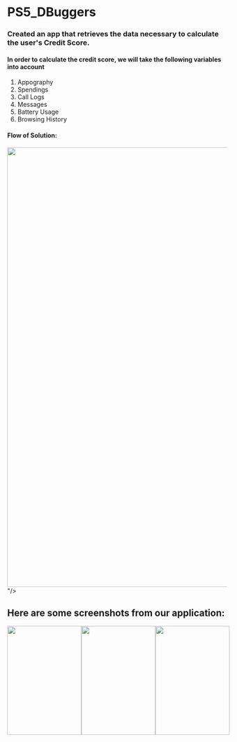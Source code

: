# PS5_DBuggers
<h3>Created an app that retrieves the data necessary to calculate the user's Credit Score.</h3>

<h4>In order to calculate the credit score, we will take the following variables into account</h4>

<ol>
<li>Appography</li>
<li>Spendings</li>
<li>Call Logs</li>
<li>Messages</li>
<li>Battery Usage</li>
 <li>Browsing History</li>
</ol>

<h4>Flow of Solution:</h4>
<img src="<svg xmlns="http://www.w3.org/2000/svg" xmlns:xlink="http://www.w3.org/1999/xlink" xmlns:lucid="lucid" width="2857.18" height="1008.67"><g transform="translate(360 80)" lucid:page-tab-id="0_0"><path d="M940-54a6 6 0 0 1 6-6h308a6 6 0 0 1 6 6v86.67a6 6 0 0 1-6 6H946a6 6 0 0 1-6-6z" stroke="#4881b3" fill="#6db1ff"/><use xlink:href="#a" transform="matrix(1,0,0,1,952,-48) translate(61.75308641975309 24.888888888888893)"/><use xlink:href="#b" transform="matrix(1,0,0,1,952,-48) translate(153.0987654320988 24.888888888888893)"/><use xlink:href="#c" transform="matrix(1,0,0,1,952,-48) translate(126.52469135802468 62.222222222222236)"/><path d="M140 196.67a6 6 0 0 1 6-6h448a6 6 0 0 1 6 6v86.66a6 6 0 0 1-6 6H146a6 6 0 0 1-6-6z" stroke="#4881b3" stroke-width="3" fill="#cfe4ff"/><use xlink:href="#d" transform="matrix(1,0,0,1,152,202.66666666666666) translate(91.1358024691358 24.888888888888893)"/><use xlink:href="#e" transform="matrix(1,0,0,1,152,202.66666666666666) translate(263.71604938271605 24.888888888888893)"/><use xlink:href="#f" transform="matrix(1,0,0,1,152,202.66666666666666) translate(189.5679012345679 62.222222222222236)"/><path d="M1600 206a6 6 0 0 1 6-6h468a6 6 0 0 1 6 6v86.67a6 6 0 0 1-6 6h-468a6 6 0 0 1-6-6z" stroke="#4881b3" stroke-width="3" fill="#cfe4ff"/><use xlink:href="#g" transform="matrix(1,0,0,1,1612,212) translate(121.05555555555554 24.888888888888893)"/><use xlink:href="#h" transform="matrix(1,0,0,1,1612,212) translate(253.7962962962963 24.888888888888893)"/><use xlink:href="#i" transform="matrix(1,0,0,1,1612,212) translate(197.8827160493827 62.222222222222236)"/><path d="M-340 666a6 6 0 0 1 6-6h268a6 6 0 0 1 6 6v236a6 6 0 0 1-6 6h-268a6 6 0 0 1-6-6z" stroke="#4881b3" stroke-width="3" fill="#f5fbff"/><use xlink:href="#j" transform="matrix(1,0,0,1,-328,672) translate(33.888888888888886 24.888888888888893)"/><use xlink:href="#k" transform="matrix(1,0,0,1,-328,672) translate(161.6172839506173 24.888888888888893)"/><use xlink:href="#l" transform="matrix(1,0,0,1,-328,672) translate(10.64197530864196 62.222222222222236)"/><use xlink:href="#m" transform="matrix(1,0,0,1,-328,672) translate(150.38271604938274 62.222222222222236)"/><use xlink:href="#n" transform="matrix(1,0,0,1,-328,672) translate(13.96913580246914 99.55555555555557)"/><use xlink:href="#o" transform="matrix(1,0,0,1,-328,672) translate(107.30246913580247 99.55555555555557)"/><use xlink:href="#p" transform="matrix(1,0,0,1,-328,672) translate(148.78395061728395 99.55555555555557)"/><use xlink:href="#q" transform="matrix(1,0,0,1,-328,672) translate(6.234567901234556 136.8888888888889)"/><use xlink:href="#r" transform="matrix(1,0,0,1,-328,672) translate(85.65432098765432 136.8888888888889)"/><use xlink:href="#s" transform="matrix(1,0,0,1,-328,672) translate(73.59876543209876 174.22222222222226)"/><use xlink:href="#t" transform="matrix(1,0,0,1,-328,672) translate(106.35185185185185 174.22222222222226)"/><use xlink:href="#u" transform="matrix(1,0,0,1,-328,672) translate(132.27777777777777 174.22222222222226)"/><use xlink:href="#v" transform="matrix(1,0,0,1,-328,672) translate(109.07407407407408 211.5555555555556)"/><path d="M0 666a6 6 0 0 1 6-6h268a6 6 0 0 1 6 6v236a6 6 0 0 1-6 6H6a6 6 0 0 1-6-6z" stroke="#4881b3" stroke-width="3" fill="#f5fbff"/><use xlink:href="#w" transform="matrix(1,0,0,1,12,671.9999999999999) translate(68.45679012345678 24.888888888888893)"/><use xlink:href="#x" transform="matrix(1,0,0,1,12,671.9999999999999) translate(51.25925925925925 62.222222222222236)"/><use xlink:href="#l" transform="matrix(1,0,0,1,12,671.9999999999999) translate(36.52469135802468 99.55555555555557)"/><use xlink:href="#y" transform="matrix(1,0,0,1,12,671.9999999999999) translate(176.26543209876544 99.55555555555557)"/><use xlink:href="#z" transform="matrix(1,0,0,1,12,671.9999999999999) translate(24.46913580246911 136.8888888888889)"/><use xlink:href="#A" transform="matrix(1,0,0,1,12,671.9999999999999) translate(100.43209876543209 136.8888888888889)"/><use xlink:href="#B" transform="matrix(1,0,0,1,12,671.9999999999999) translate(135 136.8888888888889)"/><use xlink:href="#C" transform="matrix(1,0,0,1,12,671.9999999999999) translate(68.41358024691357 174.22222222222226)"/><use xlink:href="#D" transform="matrix(1,0,0,1,12,671.9999999999999) translate(109.93827160493828 211.5555555555556)"/><path d="M360 666a6 6 0 0 1 6-6h268a6 6 0 0 1 6 6v236a6 6 0 0 1-6 6H366a6 6 0 0 1-6-6z" stroke="#4881b3" stroke-width="3" fill="#f5fbff"/><use xlink:href="#j" transform="matrix(1,0,0,1,372,671.9999999999999) translate(8.049382716049365 59.88888888888889)"/><use xlink:href="#E" transform="matrix(1,0,0,1,372,671.9999999999999) translate(135.77777777777777 59.88888888888889)"/><use xlink:href="#A" transform="matrix(1,0,0,1,372,671.9999999999999) translate(16.56172839506172 97.22222222222223)"/><use xlink:href="#F" transform="matrix(1,0,0,1,372,671.9999999999999) translate(51.129629629629626 97.22222222222223)"/><use xlink:href="#G" transform="matrix(1,0,0,1,372,671.9999999999999) translate(120.17901234567901 97.22222222222223)"/><use xlink:href="#H" transform="matrix(1,0,0,1,372,671.9999999999999) translate(204.87037037037038 97.22222222222223)"/><use xlink:href="#I" transform="matrix(1,0,0,1,372,671.9999999999999) translate(1.092592592592581 134.55555555555557)"/><use xlink:href="#J" transform="matrix(1,0,0,1,372,671.9999999999999) translate(113.26543209876543 134.55555555555557)"/><use xlink:href="#K" transform="matrix(1,0,0,1,372,671.9999999999999) translate(109.07407407407408 171.8888888888889)"/><path d="M720 666a6 6 0 0 1 6-6h268a6 6 0 0 1 6 6v236a6 6 0 0 1-6 6H726a6 6 0 0 1-6-6z" stroke="#4881b3" stroke-width="3" fill="#f5fbff"/><use xlink:href="#w" transform="matrix(1,0,0,1,732,671.9999999999999) translate(68.45679012345678 45.88888888888889)"/><use xlink:href="#x" transform="matrix(1,0,0,1,732,671.9999999999999) translate(51.25925925925925 83.22222222222223)"/><use xlink:href="#L" transform="matrix(1,0,0,1,732,671.9999999999999) translate(62.450617283950606 120.55555555555557)"/><use xlink:href="#M" transform="matrix(1,0,0,1,732,671.9999999999999) translate(44.21604938271605 157.8888888888889)"/><use xlink:href="#N" transform="matrix(1,0,0,1,732,671.9999999999999) translate(40.888888888888886 195.22222222222226)"/><path d="M1060 668a6 6 0 0 1 6-6h268a6 6 0 0 1 6 6v234a6 6 0 0 1-6 6h-268a6 6 0 0 1-6-6z" stroke="#4881b3" stroke-width="3" fill="#f5fbff"/><use xlink:href="#j" transform="matrix(1,0,0,1,1072,674) translate(8.049382716049365 80.38888888888889)"/><use xlink:href="#E" transform="matrix(1,0,0,1,1072,674) translate(135.77777777777777 80.38888888888889)"/><use xlink:href="#A" transform="matrix(1,0,0,1,1072,674) translate(54.672839506172835 117.72222222222223)"/><use xlink:href="#O" transform="matrix(1,0,0,1,1072,674) translate(89.24074074074073 117.72222222222223)"/><use xlink:href="#P" transform="matrix(1,0,0,1,1072,674) translate(144.37654320987656 117.72222222222223)"/><use xlink:href="#Q" transform="matrix(1,0,0,1,1072,674) translate(109.93827160493828 155.05555555555557)"/><path d="M30 473.87a6 6 0 0 1 6-6h668a6 6 0 0 1 6 6v112.26a6 6 0 0 1-6 6H36a6 6 0 0 1-6-6z" stroke="#4881b3" stroke-width="3" fill="#f5fbff"/><use xlink:href="#R" transform="matrix(1,0,0,1,42,479.8666666666667) translate(7.209876543209873 24.888888888888893)"/><use xlink:href="#S" transform="matrix(1,0,0,1,42,479.8666666666667) translate(179.53086419753086 24.888888888888893)"/><use xlink:href="#T" transform="matrix(1,0,0,1,42,479.8666666666667) translate(219.11111111111111 24.888888888888893)"/><use xlink:href="#s" transform="matrix(1,0,0,1,42,479.8666666666667) translate(351.9382716049383 24.888888888888893)"/><use xlink:href="#U" transform="matrix(1,0,0,1,42,479.8666666666667) translate(384.6913580246914 24.888888888888893)"/><use xlink:href="#A" transform="matrix(1,0,0,1,42,479.8666666666667) translate(472.7530864197531 24.888888888888893)"/><use xlink:href="#V" transform="matrix(1,0,0,1,42,479.8666666666667) translate(507.320987654321 24.888888888888893)"/><use xlink:href="#W" transform="matrix(1,0,0,1,42,479.8666666666667) translate(615.9506172839506 24.888888888888893)"/><use xlink:href="#X" transform="matrix(1,0,0,1,42,479.8666666666667) translate(234.32234567901236 62.222222222222236)"/><use xlink:href="#Y" transform="matrix(1,0,0,1,42,479.8666666666667) translate(328 91.73333333333335)"/><path d="M-200 657.54v-25.47a6 6 0 0 1 6-6h558a6 6 0 0 0 6-6v-7.97" stroke="#224c72" stroke-width="2" fill="none"/><path d="M-199 658.54h-2v-1.03h2z" stroke="#224c72" stroke-width=".05" fill="#224c72"/><path d="M370 596.83l4.64 14.27h-9.28z" stroke="#224c72" stroke-width="2" fill="#224c72"/><path d="M140 657.54v-25.47a6 6 0 0 1 6-6h218a6 6 0 0 0 6-6v-7.97" stroke="#224c72" stroke-width="2" fill="none"/><path d="M141 658.54h-2v-1.03h2z" stroke="#224c72" stroke-width=".05" fill="#224c72"/><path d="M370 596.83l4.64 14.27h-9.28z" stroke="#224c72" stroke-width="2" fill="#224c72"/><path d="M500 657.54v-25.47a6 6 0 0 0-6-6H376a6 6 0 0 1-6-6v-7.97" stroke="#224c72" stroke-width="2" fill="none"/><path d="M501 658.54h-2v-1.03h2z" stroke="#224c72" stroke-width=".05" fill="#224c72"/><path d="M370 596.83l4.64 14.27h-9.28z" stroke="#224c72" stroke-width="2" fill="#224c72"/><path d="M860 657.54v-25.47a6 6 0 0 0-6-6H376a6 6 0 0 1-6-6v-7.97" stroke="#224c72" stroke-width="2" fill="none"/><path d="M861 658.54h-2v-1.03h2z" stroke="#224c72" stroke-width=".05" fill="#224c72"/><path d="M370 596.83l4.64 14.27h-9.28z" stroke="#224c72" stroke-width="2" fill="#224c72"/><path d="M1200 659.54v-26.47a6 6 0 0 0-6-6H376a6 6 0 0 1-6-6v-8.97" stroke="#224c72" stroke-width="2" fill="none"/><path d="M1201 660.54h-2v-1.03h2z" stroke="#224c72" stroke-width=".05" fill="#224c72"/><path d="M370 596.83l4.64 14.27h-9.28z" stroke="#224c72" stroke-width="2" fill="#224c72"/><path d="M190 336a6 6 0 0 1 6-6h328a6 6 0 0 1 6 6v68a6 6 0 0 1-6 6H196a6 6 0 0 1-6-6z" stroke="#4881b3" stroke-width="3" fill="#f5fbff"/><g><use xlink:href="#Z" transform="matrix(1,0,0,1,202,342) translate(73.48148148148147 35.38888888888889)"/></g><path d="M370 465.4v-35.44" stroke="#224c72" stroke-width="2" fill="none"/><path d="M371 466.4h-2v-1.02h2z" stroke="#224c72" stroke-width=".05" fill="#224c72"/><path d="M370 414.7l4.64 14.26h-9.28z" stroke="#224c72" stroke-width="2" fill="#224c72"/><path d="M360 327.54V309.7a.03.03 0 0 1 .03-.03.03.03 0 0 0 .04-.04v-.33" stroke="#224c72" stroke-width="2" fill="none"/><path d="M361 328.54h-2v-1.03h2z" stroke="#224c72" stroke-width=".05" fill="#224c72"/><path d="M360.07 294.03l4.63 14.27h-9.27z" stroke="#224c72" stroke-width="2" fill="#224c72"/><path d="M1500 666a6 6 0 0 1 6-6h268a6 6 0 0 1 6 6v236a6 6 0 0 1-6 6h-268a6 6 0 0 1-6-6z" stroke="#4881b3" stroke-width="3" fill="#f5fbff"/><g><use xlink:href="#j" transform="matrix(1,0,0,1,1512,671.9999999999999) translate(48.66666666666666 60.04513888888889)"/><use xlink:href="#aa" transform="matrix(1,0,0,1,1512,671.9999999999999) translate(176.39506172839506 60.04513888888889)"/><use xlink:href="#ab" transform="matrix(1,0,0,1,1512,671.9999999999999) translate(25.290123456790127 97.37847222222223)"/><use xlink:href="#ac" transform="matrix(1,0,0,1,1512,671.9999999999999) translate(125.3641975308642 97.37847222222223)"/><use xlink:href="#ad" transform="matrix(1,0,0,1,1512,671.9999999999999) translate(57.17901234567901 134.71180555555557)"/><use xlink:href="#Q" transform="matrix(1,0,0,1,1512,671.9999999999999) translate(109.93827160493828 172.0451388888889)"/></g><path d="M370 188.2v-68.03a6 6 0 0 1 6-6h718a6 6 0 0 0 6-6V57.63" stroke="#224c72" stroke-width="2" fill="none"/><path d="M371 189.2h-2v-1.02h2z" stroke="#224c72" stroke-width=".05" fill="#224c72"/><path d="M1100 42.37l4.64 14.26h-9.28z" stroke="#224c72" stroke-width="2" fill="#224c72"/><path d="M2160 666a6 6 0 0 1 6-6h268a6 6 0 0 1 6 6v236a6 6 0 0 1-6 6h-268a6 6 0 0 1-6-6z" stroke="#4881b3" stroke-width="3" fill="#f5fbff"/><g><use xlink:href="#j" transform="matrix(1,0,0,1,2172,671.9999999999999) translate(34.79629629629629 24.888888888888893)"/><use xlink:href="#ae" transform="matrix(1,0,0,1,2172,671.9999999999999) translate(162.5246913580247 24.888888888888893)"/><use xlink:href="#l" transform="matrix(1,0,0,1,2172,671.9999999999999) translate(16.734567901234556 62.222222222222236)"/><use xlink:href="#S" transform="matrix(1,0,0,1,2172,671.9999999999999) translate(156.47530864197532 62.222222222222236)"/><use xlink:href="#y" transform="matrix(1,0,0,1,2172,671.9999999999999) translate(196.05555555555557 62.222222222222236)"/><use xlink:href="#af" transform="matrix(1,0,0,1,2172,671.9999999999999) translate(3.728395061728392 99.55555555555557)"/><use xlink:href="#ag" transform="matrix(1,0,0,1,2172,671.9999999999999) translate(198.95061728395063 99.55555555555557)"/><use xlink:href="#A" transform="matrix(1,0,0,1,2172,671.9999999999999) translate(23.518518518518505 136.8888888888889)"/><use xlink:href="#F" transform="matrix(1,0,0,1,2172,671.9999999999999) translate(58.08641975308641 136.8888888888889)"/><use xlink:href="#ac" transform="matrix(1,0,0,1,2172,671.9999999999999) translate(127.1358024691358 136.8888888888889)"/><use xlink:href="#ah" transform="matrix(1,0,0,1,2172,671.9999999999999) translate(57.17901234567901 174.22222222222226)"/><use xlink:href="#ai" transform="matrix(1,0,0,1,2172,671.9999999999999) translate(109.07407407407408 211.5555555555556)"/></g><path d="M1520 506a6 6 0 0 1 6-6h668a6 6 0 0 1 6 6v88a6 6 0 0 1-6 6h-668a6 6 0 0 1-6-6z" stroke="#4881b3" stroke-width="3" fill="#f5fbff"/><g><use xlink:href="#R" transform="matrix(1,0,0,1,1532,512) translate(63.25308641975306 24.888888888888893)"/><use xlink:href="#T" transform="matrix(1,0,0,1,1532,512) translate(235.57407407407405 24.888888888888893)"/><use xlink:href="#s" transform="matrix(1,0,0,1,1532,512) translate(368.4012345679012 24.888888888888893)"/><use xlink:href="#aj" transform="matrix(1,0,0,1,1532,512) translate(401.15432098765433 24.888888888888893)"/><use xlink:href="#ak" transform="matrix(1,0,0,1,1532,512) translate(513.3271604938273 24.888888888888893)"/><use xlink:href="#al" transform="matrix(1,0,0,1,1532,512) translate(286.52745679012344 62.222222222222236)"/></g><path d="M1640 657.54V636a6 6 0 0 1 6-6h208a6 6 0 0 0 6-6v-4.04" stroke="#224c72" stroke-width="2" fill="none"/><path d="M1641 658.54h-2v-1.03h2z" stroke="#224c72" stroke-width=".05" fill="#224c72"/><path d="M1860 604.7l4.64 14.26h-9.28z" stroke="#224c72" stroke-width="2" fill="#224c72"/><path d="M2300 657.54V636a6 6 0 0 0-6-6h-428a6 6 0 0 1-6-6v-4.04" stroke="#224c72" stroke-width="2" fill="none"/><path d="M2301 658.54h-2v-1.03h2z" stroke="#224c72" stroke-width=".05" fill="#224c72"/><path d="M1860 604.7l4.64 14.26h-9.28z" stroke="#224c72" stroke-width="2" fill="#224c72"/><path d="M1670 365.33a6 6 0 0 1 6-6h328a6 6 0 0 1 6 6v68a6 6 0 0 1-6 6h-328a6 6 0 0 1-6-6z" stroke="#4881b3" stroke-width="3" fill="#f5fbff"/><g><use xlink:href="#Z" transform="matrix(1,0,0,1,1682,371.33333333333337) translate(73.48148148148147 35.38888888888889)"/></g><path d="M1860 497.54V459.3" stroke="#224c72" stroke-width="2" fill="none"/><path d="M1861 498.54h-2v-1.03h2z" stroke="#224c72" stroke-width=".05" fill="#224c72"/><path d="M1860 444.03l4.64 14.26h-9.28z" stroke="#224c72" stroke-width="2" fill="#224c72"/><path d="M1840 356.87v-38.24" stroke="#224c72" stroke-width="2" fill="none"/><path d="M1841 357.87h-2v-1.03h2z" stroke="#224c72" stroke-width=".05" fill="#224c72"/><path d="M1840 303.37l4.64 14.26h-9.28z" stroke="#224c72" stroke-width="2" fill="#224c72"/><path d="M1840 197.54v-72.7a6 6 0 0 0-6-6h-728a6 6 0 0 1-6-6v-55.2" stroke="#224c72" stroke-width="2" fill="none"/><path d="M1841 198.54h-2v-1.03h2z" stroke="#224c72" stroke-width=".05" fill="#224c72"/><path d="M1100 42.37l4.64 14.26h-9.28z" stroke="#224c72" stroke-width="2" fill="#224c72"/><path d="M1820 666.67a6 6 0 0 1 6-6h268a6 6 0 0 1 6 6v236a6 6 0 0 1-6 6h-268a6 6 0 0 1-6-6z" stroke="#4881b3" stroke-width="3" fill="#f5fbff"/><g><use xlink:href="#j" transform="matrix(1,0,0,1,1832,672.6666666666666) translate(2.9074074074073906 81.13888888888889)"/><use xlink:href="#S" transform="matrix(1,0,0,1,1832,672.6666666666666) translate(130.6358024691358 81.13888888888889)"/><use xlink:href="#am" transform="matrix(1,0,0,1,1832,672.6666666666666) translate(170.21604938271605 81.13888888888889)"/><use xlink:href="#an" transform="matrix(1,0,0,1,1832,672.6666666666666) translate(0.18518518518519045 118.47222222222223)"/><use xlink:href="#ad" transform="matrix(1,0,0,1,1832,672.6666666666666) translate(114.17283950617285 118.47222222222223)"/><use xlink:href="#ao" transform="matrix(1,0,0,1,1832,672.6666666666666) translate(109.07407407407408 155.80555555555557)"/></g><path d="M1960 658.2v-21.87a6 6 0 0 0-6-6h-88a6 6 0 0 1-6-6v-4.37" stroke="#224c72" stroke-width="2" fill="none"/><path d="M1961 659.2h-2v-1.02h2z" stroke="#224c72" stroke-width=".05" fill="#224c72"/><path d="M1860 604.7l4.64 14.26h-9.28z" stroke="#224c72" stroke-width="2" fill="#224c72"/><defs><path fill="#1d262b" d="M212-179c-10-28-35-45-73-45-59 0-87 40-87 99 0 60 29 101 89 101 43 0 62-24 78-52l27 14C228-24 195 4 139 4 59 4 22-46 18-125c-6-104 99-153 187-111 19 9 31 26 39 46" id="ap"/><path fill="#1d262b" d="M114-163C36-179 61-72 57 0H25l-1-190h30c1 12-1 29 2 39 6-27 23-49 58-41v29" id="aq"/><path fill="#1d262b" d="M100-194c63 0 86 42 84 106H49c0 40 14 67 53 68 26 1 43-12 49-29l28 8c-11 28-37 45-77 45C44 4 14-33 15-96c1-61 26-98 85-98zm52 81c6-60-76-77-97-28-3 7-6 17-6 28h103" id="ar"/><path fill="#1d262b" d="M85-194c31 0 48 13 60 33l-1-100h32l1 261h-30c-2-10 0-23-3-31C134-8 116 4 85 4 32 4 16-35 15-94c0-66 23-100 70-100zm9 24c-40 0-46 34-46 75 0 40 6 74 45 74 42 0 51-32 51-76 0-42-9-74-50-73" id="as"/><path fill="#1d262b" d="M24-231v-30h32v30H24zM24 0v-190h32V0H24" id="at"/><path fill="#1d262b" d="M59-47c-2 24 18 29 38 22v24C64 9 27 4 27-40v-127H5v-23h24l9-43h21v43h35v23H59v120" id="au"/><g id="a"><use transform="matrix(0.08641975308641976,0,0,0.08641975308641976,0,0)" xlink:href="#ap"/><use transform="matrix(0.08641975308641976,0,0,0.08641975308641976,22.38271604938272,0)" xlink:href="#aq"/><use transform="matrix(0.08641975308641976,0,0,0.08641975308641976,32.66666666666667,0)" xlink:href="#ar"/><use transform="matrix(0.08641975308641976,0,0,0.08641975308641976,49.95061728395062,0)" xlink:href="#as"/><use transform="matrix(0.08641975308641976,0,0,0.08641975308641976,67.23456790123457,0)" xlink:href="#at"/><use transform="matrix(0.08641975308641976,0,0,0.08641975308641976,74.06172839506173,0)" xlink:href="#au"/></g><path fill="#1d262b" d="M185-189c-5-48-123-54-124 2 14 75 158 14 163 119 3 78-121 87-175 55-17-10-28-26-33-46l33-7c5 56 141 63 141-1 0-78-155-14-162-118-5-82 145-84 179-34 5 7 8 16 11 25" id="av"/><path fill="#1d262b" d="M96-169c-40 0-48 33-48 73s9 75 48 75c24 0 41-14 43-38l32 2c-6 37-31 61-74 61-59 0-76-41-82-99-10-93 101-131 147-64 4 7 5 14 7 22l-32 3c-4-21-16-35-41-35" id="aw"/><path fill="#1d262b" d="M100-194c62-1 85 37 85 99 1 63-27 99-86 99S16-35 15-95c0-66 28-99 85-99zM99-20c44 1 53-31 53-75 0-43-8-75-51-75s-53 32-53 75 10 74 51 75" id="ax"/><g id="b"><use transform="matrix(0.08641975308641976,0,0,0.08641975308641976,0,0)" xlink:href="#av"/><use transform="matrix(0.08641975308641976,0,0,0.08641975308641976,20.740740740740744,0)" xlink:href="#aw"/><use transform="matrix(0.08641975308641976,0,0,0.08641975308641976,36.296296296296305,0)" xlink:href="#ax"/><use transform="matrix(0.08641975308641976,0,0,0.08641975308641976,53.580246913580254,0)" xlink:href="#aq"/><use transform="matrix(0.08641975308641976,0,0,0.08641975308641976,63.8641975308642,0)" xlink:href="#ar"/></g><path fill="#1d262b" d="M87 75C49 33 22-17 22-94c0-76 28-126 65-167h31c-38 41-64 92-64 168S80 34 118 75H87" id="ay"/><path fill="#1d262b" d="M33-261c38 41 65 92 65 168S71 34 33 75H2C39 34 66-17 66-93S39-220 2-261h31" id="az"/><g id="c"><use transform="matrix(0.08641975308641976,0,0,0.08641975308641976,0,0)" xlink:href="#ay"/><use transform="matrix(0.08641975308641976,0,0,0.08641975308641976,10.283950617283951,0)" xlink:href="#ap"/><use transform="matrix(0.08641975308641976,0,0,0.08641975308641976,32.66666666666667,0)" xlink:href="#az"/></g><path fill="#1d262b" d="M160-131c35 5 61 23 61 61C221 17 115-2 30 0v-248c76 3 177-17 177 60 0 33-19 50-47 57zm-97-11c50-1 110 9 110-42 0-47-63-36-110-37v79zm0 115c55-2 124 14 124-45 0-56-70-42-124-44v89" id="aA"/><path fill="#1d262b" d="M106-169C34-169 62-67 57 0H25v-261h32l-1 103c12-21 28-36 61-36 89 0 53 116 60 194h-32v-121c2-32-8-49-39-48" id="aB"/><path fill="#1d262b" d="M141-36C126-15 110 5 73 4 37 3 15-17 15-53c-1-64 63-63 125-63 3-35-9-54-41-54-24 1-41 7-42 31l-33-3c5-37 33-52 76-52 45 0 72 20 72 64v82c-1 20 7 32 28 27v20c-31 9-61-2-59-35zM48-53c0 20 12 33 32 33 41-3 63-29 60-74-43 2-92-5-92 41" id="aC"/><path fill="#1d262b" d="M108 0H70L1-190h34L89-25l56-165h34" id="aD"/><path fill="#1d262b" d="M84 4C-5 8 30-112 23-190h32v120c0 31 7 50 39 49 72-2 45-101 50-169h31l1 190h-30c-1-10 1-25-2-33-11 22-28 36-60 37" id="aE"/><path fill="#1d262b" d="M24 0v-261h32V0H24" id="aF"/><g id="d"><use transform="matrix(0.08641975308641976,0,0,0.08641975308641976,0,0)" xlink:href="#aA"/><use transform="matrix(0.08641975308641976,0,0,0.08641975308641976,20.740740740740744,0)" xlink:href="#ar"/><use transform="matrix(0.08641975308641976,0,0,0.08641975308641976,38.0246913580247,0)" xlink:href="#aB"/><use transform="matrix(0.08641975308641976,0,0,0.08641975308641976,55.308641975308646,0)" xlink:href="#aC"/><use transform="matrix(0.08641975308641976,0,0,0.08641975308641976,72.5925925925926,0)" xlink:href="#aD"/><use transform="matrix(0.08641975308641976,0,0,0.08641975308641976,88.14814814814815,0)" xlink:href="#at"/><use transform="matrix(0.08641975308641976,0,0,0.08641975308641976,94.97530864197532,0)" xlink:href="#ax"/><use transform="matrix(0.08641975308641976,0,0,0.08641975308641976,112.25925925925927,0)" xlink:href="#aE"/><use transform="matrix(0.08641975308641976,0,0,0.08641975308641976,129.54320987654322,0)" xlink:href="#aq"/><use transform="matrix(0.08641975308641976,0,0,0.08641975308641976,139.82716049382717,0)" xlink:href="#aC"/><use transform="matrix(0.08641975308641976,0,0,0.08641975308641976,157.11111111111111,0)" xlink:href="#aF"/></g><g id="e"><use transform="matrix(0.08641975308641976,0,0,0.08641975308641976,0,0)" xlink:href="#av"/><use transform="matrix(0.08641975308641976,0,0,0.08641975308641976,20.740740740740744,0)" xlink:href="#aw"/><use transform="matrix(0.08641975308641976,0,0,0.08641975308641976,36.296296296296305,0)" xlink:href="#ax"/><use transform="matrix(0.08641975308641976,0,0,0.08641975308641976,53.580246913580254,0)" xlink:href="#aq"/><use transform="matrix(0.08641975308641976,0,0,0.08641975308641976,63.8641975308642,0)" xlink:href="#ar"/></g><path fill="#1d262b" d="M135-143c-3-34-86-38-87 0 15 53 115 12 119 90S17 21 10-45l28-5c4 36 97 45 98 0-10-56-113-15-118-90-4-57 82-63 122-42 12 7 21 19 24 35" id="aG"/><g id="f"><use transform="matrix(0.08641975308641976,0,0,0.08641975308641976,0,0)" xlink:href="#ay"/><use transform="matrix(0.08641975308641976,0,0,0.08641975308641976,10.283950617283951,0)" xlink:href="#aA"/><use transform="matrix(0.08641975308641976,0,0,0.08641975308641976,31.024691358024693,0)" xlink:href="#aG"/><use transform="matrix(0.08641975308641976,0,0,0.08641975308641976,46.580246913580254,0)" xlink:href="#az"/></g><path fill="#1d262b" d="M63-220v92h138v28H63V0H30v-248h175v28H63" id="aH"/><path fill="#1d262b" d="M117-194c89-4 53 116 60 194h-32v-121c0-31-8-49-39-48C34-167 62-67 57 0H25l-1-190h30c1 10-1 24 2 32 11-22 29-35 61-36" id="aI"/><g id="g"><use transform="matrix(0.08641975308641976,0,0,0.08641975308641976,0,0)" xlink:href="#aH"/><use transform="matrix(0.08641975308641976,0,0,0.08641975308641976,18.925925925925927,0)" xlink:href="#at"/><use transform="matrix(0.08641975308641976,0,0,0.08641975308641976,25.75308641975309,0)" xlink:href="#aI"/><use transform="matrix(0.08641975308641976,0,0,0.08641975308641976,43.03703703703704,0)" xlink:href="#aC"/><use transform="matrix(0.08641975308641976,0,0,0.08641975308641976,60.32098765432099,0)" xlink:href="#aI"/><use transform="matrix(0.08641975308641976,0,0,0.08641975308641976,77.60493827160494,0)" xlink:href="#aw"/><use transform="matrix(0.08641975308641976,0,0,0.08641975308641976,93.16049382716048,0)" xlink:href="#at"/><use transform="matrix(0.08641975308641976,0,0,0.08641975308641976,99.98765432098766,0)" xlink:href="#aC"/><use transform="matrix(0.08641975308641976,0,0,0.08641975308641976,117.27160493827162,0)" xlink:href="#aF"/></g><g id="h"><use transform="matrix(0.08641975308641976,0,0,0.08641975308641976,0,0)" xlink:href="#av"/><use transform="matrix(0.08641975308641976,0,0,0.08641975308641976,20.740740740740744,0)" xlink:href="#aw"/><use transform="matrix(0.08641975308641976,0,0,0.08641975308641976,36.296296296296305,0)" xlink:href="#ax"/><use transform="matrix(0.08641975308641976,0,0,0.08641975308641976,53.580246913580254,0)" xlink:href="#aq"/><use transform="matrix(0.08641975308641976,0,0,0.08641975308641976,63.8641975308642,0)" xlink:href="#ar"/></g><g id="i"><use transform="matrix(0.08641975308641976,0,0,0.08641975308641976,0,0)" xlink:href="#ay"/><use transform="matrix(0.08641975308641976,0,0,0.08641975308641976,10.283950617283951,0)" xlink:href="#aH"/><use transform="matrix(0.08641975308641976,0,0,0.08641975308641976,29.20987654320988,0)" xlink:href="#av"/><use transform="matrix(0.08641975308641976,0,0,0.08641975308641976,49.95061728395062,0)" xlink:href="#az"/></g><path fill="#1d262b" d="M177-190C167-65 218 103 67 71c-23-6-38-20-44-43l32-5c15 47 100 32 89-28v-30C133-14 115 1 83 1 29 1 15-40 15-95c0-56 16-97 71-98 29-1 48 16 59 35 1-10 0-23 2-32h30zM94-22c36 0 50-32 50-73 0-42-14-75-50-75-39 0-46 34-46 75s6 73 46 73" id="aJ"/><g id="j"><use transform="matrix(0.08641975308641976,0,0,0.08641975308641976,0,0)" xlink:href="#aH"/><use transform="matrix(0.08641975308641976,0,0,0.08641975308641976,18.925925925925927,0)" xlink:href="#ar"/><use transform="matrix(0.08641975308641976,0,0,0.08641975308641976,36.20987654320988,0)" xlink:href="#au"/><use transform="matrix(0.08641975308641976,0,0,0.08641975308641976,44.851851851851855,0)" xlink:href="#aw"/><use transform="matrix(0.08641975308641976,0,0,0.08641975308641976,60.40740740740741,0)" xlink:href="#aB"/><use transform="matrix(0.08641975308641976,0,0,0.08641975308641976,77.69135802469137,0)" xlink:href="#at"/><use transform="matrix(0.08641975308641976,0,0,0.08641975308641976,84.51851851851853,0)" xlink:href="#aI"/><use transform="matrix(0.08641975308641976,0,0,0.08641975308641976,101.80246913580248,0)" xlink:href="#aJ"/></g><g id="k"><use transform="matrix(0.08641975308641976,0,0,0.08641975308641976,0,0)" xlink:href="#as"/><use transform="matrix(0.08641975308641976,0,0,0.08641975308641976,17.283950617283953,0)" xlink:href="#aC"/><use transform="matrix(0.08641975308641976,0,0,0.08641975308641976,34.567901234567906,0)" xlink:href="#au"/><use transform="matrix(0.08641975308641976,0,0,0.08641975308641976,43.20987654320988,0)" xlink:href="#aC"/></g><g id="l"><use transform="matrix(0.08641975308641976,0,0,0.08641975308641976,0,0)" xlink:href="#aq"/><use transform="matrix(0.08641975308641976,0,0,0.08641975308641976,10.283950617283951,0)" xlink:href="#ar"/><use transform="matrix(0.08641975308641976,0,0,0.08641975308641976,27.567901234567906,0)" xlink:href="#aJ"/><use transform="matrix(0.08641975308641976,0,0,0.08641975308641976,44.85185185185187,0)" xlink:href="#aC"/><use transform="matrix(0.08641975308641976,0,0,0.08641975308641976,62.13580246913581,0)" xlink:href="#aq"/><use transform="matrix(0.08641975308641976,0,0,0.08641975308641976,72.41975308641976,0)" xlink:href="#as"/><use transform="matrix(0.08641975308641976,0,0,0.08641975308641976,89.70370370370371,0)" xlink:href="#at"/><use transform="matrix(0.08641975308641976,0,0,0.08641975308641976,96.53086419753087,0)" xlink:href="#aI"/><use transform="matrix(0.08641975308641976,0,0,0.08641975308641976,113.81481481481482,0)" xlink:href="#aJ"/></g><path fill="#1d262b" d="M115-194c53 0 69 39 70 98 0 66-23 100-70 100C84 3 66-7 56-30L54 0H23l1-261h32v101c10-23 28-34 59-34zm-8 174c40 0 45-34 45-75 0-40-5-75-45-74-42 0-51 32-51 76 0 43 10 73 51 73" id="aK"/><path fill="#1d262b" d="M179-190L93 31C79 59 56 82 12 73V49c39 6 53-20 64-50L1-190h34L92-34l54-156h33" id="aL"/><g id="m"><use transform="matrix(0.08641975308641976,0,0,0.08641975308641976,0,0)" xlink:href="#aK"/><use transform="matrix(0.08641975308641976,0,0,0.08641975308641976,17.283950617283953,0)" xlink:href="#aC"/><use transform="matrix(0.08641975308641976,0,0,0.08641975308641976,34.567901234567906,0)" xlink:href="#au"/><use transform="matrix(0.08641975308641976,0,0,0.08641975308641976,43.20987654320988,0)" xlink:href="#au"/><use transform="matrix(0.08641975308641976,0,0,0.08641975308641976,51.851851851851855,0)" xlink:href="#ar"/><use transform="matrix(0.08641975308641976,0,0,0.08641975308641976,69.13580246913581,0)" xlink:href="#aq"/><use transform="matrix(0.08641975308641976,0,0,0.08641975308641976,79.41975308641976,0)" xlink:href="#aL"/></g><g id="n"><use transform="matrix(0.08641975308641976,0,0,0.08641975308641976,0,0)" xlink:href="#aE"/><use transform="matrix(0.08641975308641976,0,0,0.08641975308641976,17.283950617283953,0)" xlink:href="#aG"/><use transform="matrix(0.08641975308641976,0,0,0.08641975308641976,32.839506172839506,0)" xlink:href="#aC"/><use transform="matrix(0.08641975308641976,0,0,0.08641975308641976,50.123456790123456,0)" xlink:href="#aJ"/><use transform="matrix(0.08641975308641976,0,0,0.08641975308641976,67.4074074074074,0)" xlink:href="#ar"/></g><g id="o"><use transform="matrix(0.08641975308641976,0,0,0.08641975308641976,0,0)" xlink:href="#aK"/><use transform="matrix(0.08641975308641976,0,0,0.08641975308641976,17.283950617283953,0)" xlink:href="#aL"/></g><g id="p"><use transform="matrix(0.08641975308641976,0,0,0.08641975308641976,0,0)" xlink:href="#aC"/><use transform="matrix(0.08641975308641976,0,0,0.08641975308641976,17.283950617283953,0)" xlink:href="#as"/><use transform="matrix(0.08641975308641976,0,0,0.08641975308641976,34.567901234567906,0)" xlink:href="#as"/><use transform="matrix(0.08641975308641976,0,0,0.08641975308641976,51.851851851851855,0)" xlink:href="#at"/><use transform="matrix(0.08641975308641976,0,0,0.08641975308641976,58.67901234567903,0)" xlink:href="#aI"/><use transform="matrix(0.08641975308641976,0,0,0.08641975308641976,75.96296296296298,0)" xlink:href="#aJ"/></g><g id="q"><use transform="matrix(0.08641975308641976,0,0,0.08641975308641976,0,0)" xlink:href="#au"/><use transform="matrix(0.08641975308641976,0,0,0.08641975308641976,8.641975308641976,0)" xlink:href="#aB"/><use transform="matrix(0.08641975308641976,0,0,0.08641975308641976,25.925925925925927,0)" xlink:href="#aq"/><use transform="matrix(0.08641975308641976,0,0,0.08641975308641976,36.20987654320988,0)" xlink:href="#ar"/><use transform="matrix(0.08641975308641976,0,0,0.08641975308641976,53.49382716049383,0)" xlink:href="#ar"/></g><path fill="#1d262b" d="M143 0L79-87 56-68V0H24v-261h32v163l83-92h37l-77 82L181 0h-38" id="aM"/><path fill="#1d262b" d="M115-194c55 1 70 41 70 98S169 2 115 4C84 4 66-9 55-30l1 105H24l-1-265h31l2 30c10-21 28-34 59-34zm-8 174c40 0 45-34 45-75s-6-73-45-74c-42 0-51 32-51 76 0 43 10 73 51 73" id="aN"/><g id="r"><use transform="matrix(0.08641975308641976,0,0,0.08641975308641976,0,0)" xlink:href="#aw"/><use transform="matrix(0.08641975308641976,0,0,0.08641975308641976,15.555555555555557,0)" xlink:href="#aB"/><use transform="matrix(0.08641975308641976,0,0,0.08641975308641976,32.839506172839506,0)" xlink:href="#ar"/><use transform="matrix(0.08641975308641976,0,0,0.08641975308641976,50.123456790123456,0)" xlink:href="#aw"/><use transform="matrix(0.08641975308641976,0,0,0.08641975308641976,65.67901234567901,0)" xlink:href="#aM"/><use transform="matrix(0.08641975308641976,0,0,0.08641975308641976,81.23456790123457,0)" xlink:href="#aN"/><use transform="matrix(0.08641975308641976,0,0,0.08641975308641976,98.5185185185185,0)" xlink:href="#ax"/><use transform="matrix(0.08641975308641976,0,0,0.08641975308641976,115.80246913580247,0)" xlink:href="#at"/><use transform="matrix(0.08641975308641976,0,0,0.08641975308641976,122.62962962962965,0)" xlink:href="#aI"/><use transform="matrix(0.08641975308641976,0,0,0.08641975308641976,139.9135802469136,0)" xlink:href="#au"/><use transform="matrix(0.08641975308641976,0,0,0.08641975308641976,148.55555555555557,0)" xlink:href="#aG"/></g><g id="s"><use transform="matrix(0.08641975308641976,0,0,0.08641975308641976,0,0)" xlink:href="#at"/><use transform="matrix(0.08641975308641976,0,0,0.08641975308641976,6.8271604938271615,0)" xlink:href="#aI"/></g><use transform="matrix(0.08641975308641976,0,0,0.08641975308641976,0,0)" xlink:href="#aC" id="t"/><g id="u"><use transform="matrix(0.08641975308641976,0,0,0.08641975308641976,0,0)" xlink:href="#as"/><use transform="matrix(0.08641975308641976,0,0,0.08641975308641976,17.283950617283953,0)" xlink:href="#aC"/><use transform="matrix(0.08641975308641976,0,0,0.08641975308641976,34.567901234567906,0)" xlink:href="#aL"/></g><g id="v"><use transform="matrix(0.08641975308641976,0,0,0.08641975308641976,0,0)" xlink:href="#ay"/><use transform="matrix(0.08641975308641976,0,0,0.08641975308641976,10.283950617283951,0)" xlink:href="#aK"/><use transform="matrix(0.08641975308641976,0,0,0.08641975308641976,27.567901234567906,0)" xlink:href="#az"/></g><g id="w"><use transform="matrix(0.08641975308641976,0,0,0.08641975308641976,0,0)" xlink:href="#aH"/><use transform="matrix(0.08641975308641976,0,0,0.08641975308641976,18.925925925925927,0)" xlink:href="#ar"/><use transform="matrix(0.08641975308641976,0,0,0.08641975308641976,36.20987654320988,0)" xlink:href="#au"/><use transform="matrix(0.08641975308641976,0,0,0.08641975308641976,44.851851851851855,0)" xlink:href="#aw"/><use transform="matrix(0.08641975308641976,0,0,0.08641975308641976,60.40740740740741,0)" xlink:href="#aB"/><use transform="matrix(0.08641975308641976,0,0,0.08641975308641976,77.69135802469137,0)" xlink:href="#at"/><use transform="matrix(0.08641975308641976,0,0,0.08641975308641976,84.51851851851853,0)" xlink:href="#aI"/><use transform="matrix(0.08641975308641976,0,0,0.08641975308641976,101.80246913580248,0)" xlink:href="#aJ"/></g><path fill="#1d262b" d="M101-234c-31-9-42 10-38 44h38v23H63V0H32v-167H5v-23h27c-7-52 17-82 69-68v24" id="aO"/><path fill="#1d262b" d="M210-169c-67 3-38 105-44 169h-31v-121c0-29-5-50-35-48C34-165 62-65 56 0H25l-1-190h30c1 10-1 24 2 32 10-44 99-50 107 0 11-21 27-35 58-36 85-2 47 119 55 194h-31v-121c0-29-5-49-35-48" id="aP"/><g id="x"><use transform="matrix(0.08641975308641976,0,0,0.08641975308641976,0,0)" xlink:href="#at"/><use transform="matrix(0.08641975308641976,0,0,0.08641975308641976,6.8271604938271615,0)" xlink:href="#aI"/><use transform="matrix(0.08641975308641976,0,0,0.08641975308641976,24.111111111111114,0)" xlink:href="#aO"/><use transform="matrix(0.08641975308641976,0,0,0.08641975308641976,32.75308641975309,0)" xlink:href="#ax"/><use transform="matrix(0.08641975308641976,0,0,0.08641975308641976,50.037037037037045,0)" xlink:href="#aq"/><use transform="matrix(0.08641975308641976,0,0,0.08641975308641976,60.32098765432099,0)" xlink:href="#aP"/><use transform="matrix(0.08641975308641976,0,0,0.08641975308641976,86.1604938271605,0)" xlink:href="#aC"/><use transform="matrix(0.08641975308641976,0,0,0.08641975308641976,103.44444444444443,0)" xlink:href="#au"/><use transform="matrix(0.08641975308641976,0,0,0.08641975308641976,112.08641975308642,0)" xlink:href="#at"/><use transform="matrix(0.08641975308641976,0,0,0.08641975308641976,118.91358024691357,0)" xlink:href="#ax"/><use transform="matrix(0.08641975308641976,0,0,0.08641975308641976,136.19753086419755,0)" xlink:href="#aI"/></g><g id="y"><use transform="matrix(0.08641975308641976,0,0,0.08641975308641976,0,0)" xlink:href="#au"/><use transform="matrix(0.08641975308641976,0,0,0.08641975308641976,8.641975308641976,0)" xlink:href="#aB"/><use transform="matrix(0.08641975308641976,0,0,0.08641975308641976,25.925925925925927,0)" xlink:href="#ar"/></g><g id="z"><use transform="matrix(0.08641975308641976,0,0,0.08641975308641976,0,0)" xlink:href="#aB"/><use transform="matrix(0.08641975308641976,0,0,0.08641975308641976,17.283950617283953,0)" xlink:href="#aC"/><use transform="matrix(0.08641975308641976,0,0,0.08641975308641976,34.567901234567906,0)" xlink:href="#aK"/><use transform="matrix(0.08641975308641976,0,0,0.08641975308641976,51.851851851851855,0)" xlink:href="#at"/><use transform="matrix(0.08641975308641976,0,0,0.08641975308641976,58.67901234567903,0)" xlink:href="#au"/></g><g id="A"><use transform="matrix(0.08641975308641976,0,0,0.08641975308641976,0,0)" xlink:href="#ax"/><use transform="matrix(0.08641975308641976,0,0,0.08641975308641976,17.283950617283953,0)" xlink:href="#aO"/></g><g id="B"><use transform="matrix(0.08641975308641976,0,0,0.08641975308641976,0,0)" xlink:href="#aq"/><use transform="matrix(0.08641975308641976,0,0,0.08641975308641976,10.283950617283951,0)" xlink:href="#ar"/><use transform="matrix(0.08641975308641976,0,0,0.08641975308641976,27.567901234567906,0)" xlink:href="#aJ"/><use transform="matrix(0.08641975308641976,0,0,0.08641975308641976,44.85185185185187,0)" xlink:href="#aE"/><use transform="matrix(0.08641975308641976,0,0,0.08641975308641976,62.13580246913581,0)" xlink:href="#aF"/><use transform="matrix(0.08641975308641976,0,0,0.08641975308641976,68.96296296296298,0)" xlink:href="#aC"/><use transform="matrix(0.08641975308641976,0,0,0.08641975308641976,86.24691358024693,0)" xlink:href="#aq"/></g><g id="C"><use transform="matrix(0.08641975308641976,0,0,0.08641975308641976,0,0)" xlink:href="#aE"/><use transform="matrix(0.08641975308641976,0,0,0.08641975308641976,17.283950617283953,0)" xlink:href="#aN"/><use transform="matrix(0.08641975308641976,0,0,0.08641975308641976,34.567901234567906,0)" xlink:href="#as"/><use transform="matrix(0.08641975308641976,0,0,0.08641975308641976,51.851851851851855,0)" xlink:href="#aC"/><use transform="matrix(0.08641975308641976,0,0,0.08641975308641976,69.13580246913581,0)" xlink:href="#au"/><use transform="matrix(0.08641975308641976,0,0,0.08641975308641976,77.77777777777779,0)" xlink:href="#at"/><use transform="matrix(0.08641975308641976,0,0,0.08641975308641976,84.60493827160495,0)" xlink:href="#aI"/><use transform="matrix(0.08641975308641976,0,0,0.08641975308641976,101.8888888888889,0)" xlink:href="#aJ"/></g><g id="D"><use transform="matrix(0.08641975308641976,0,0,0.08641975308641976,0,0)" xlink:href="#ay"/><use transform="matrix(0.08641975308641976,0,0,0.08641975308641976,10.283950617283951,0)" xlink:href="#aD"/><use transform="matrix(0.08641975308641976,0,0,0.08641975308641976,25.839506172839503,0)" xlink:href="#az"/></g><g id="E"><use transform="matrix(0.08641975308641976,0,0,0.08641975308641976,0,0)" xlink:href="#as"/><use transform="matrix(0.08641975308641976,0,0,0.08641975308641976,17.283950617283953,0)" xlink:href="#aE"/><use transform="matrix(0.08641975308641976,0,0,0.08641975308641976,34.567901234567906,0)" xlink:href="#aq"/><use transform="matrix(0.08641975308641976,0,0,0.08641975308641976,44.851851851851855,0)" xlink:href="#aC"/><use transform="matrix(0.08641975308641976,0,0,0.08641975308641976,62.13580246913581,0)" xlink:href="#au"/><use transform="matrix(0.08641975308641976,0,0,0.08641975308641976,70.77777777777779,0)" xlink:href="#at"/><use transform="matrix(0.08641975308641976,0,0,0.08641975308641976,77.60493827160495,0)" xlink:href="#ax"/><use transform="matrix(0.08641975308641976,0,0,0.08641975308641976,94.8888888888889,0)" xlink:href="#aI"/></g><g id="F"><use transform="matrix(0.08641975308641976,0,0,0.08641975308641976,0,0)" xlink:href="#aE"/><use transform="matrix(0.08641975308641976,0,0,0.08641975308641976,17.283950617283953,0)" xlink:href="#aG"/><use transform="matrix(0.08641975308641976,0,0,0.08641975308641976,32.839506172839506,0)" xlink:href="#ar"/><use transform="matrix(0.08641975308641976,0,0,0.08641975308641976,50.123456790123456,0)" xlink:href="#aq"/></g><g id="G"><use transform="matrix(0.08641975308641976,0,0,0.08641975308641976,0,0)" xlink:href="#aG"/><use transform="matrix(0.08641975308641976,0,0,0.08641975308641976,15.555555555555557,0)" xlink:href="#aN"/><use transform="matrix(0.08641975308641976,0,0,0.08641975308641976,32.839506172839506,0)" xlink:href="#ar"/><use transform="matrix(0.08641975308641976,0,0,0.08641975308641976,50.123456790123456,0)" xlink:href="#aI"/><use transform="matrix(0.08641975308641976,0,0,0.08641975308641976,67.4074074074074,0)" xlink:href="#au"/></g><g id="H"><use transform="matrix(0.08641975308641976,0,0,0.08641975308641976,0,0)" xlink:href="#ax"/><use transform="matrix(0.08641975308641976,0,0,0.08641975308641976,17.283950617283953,0)" xlink:href="#aI"/></g><g id="I"><use transform="matrix(0.08641975308641976,0,0,0.08641975308641976,0,0)" xlink:href="#aq"/><use transform="matrix(0.08641975308641976,0,0,0.08641975308641976,10.283950617283951,0)" xlink:href="#ar"/><use transform="matrix(0.08641975308641976,0,0,0.08641975308641976,27.567901234567906,0)" xlink:href="#aC"/><use transform="matrix(0.08641975308641976,0,0,0.08641975308641976,44.85185185185187,0)" xlink:href="#as"/><use transform="matrix(0.08641975308641976,0,0,0.08641975308641976,62.13580246913581,0)" xlink:href="#at"/><use transform="matrix(0.08641975308641976,0,0,0.08641975308641976,68.96296296296298,0)" xlink:href="#aI"/><use transform="matrix(0.08641975308641976,0,0,0.08641975308641976,86.24691358024693,0)" xlink:href="#aJ"/></g><g id="J"><use transform="matrix(0.08641975308641976,0,0,0.08641975308641976,0,0)" xlink:href="#aP"/><use transform="matrix(0.08641975308641976,0,0,0.08641975308641976,25.83950617283951,0)" xlink:href="#ar"/><use transform="matrix(0.08641975308641976,0,0,0.08641975308641976,43.12345679012346,0)" xlink:href="#aG"/><use transform="matrix(0.08641975308641976,0,0,0.08641975308641976,58.67901234567902,0)" xlink:href="#aG"/><use transform="matrix(0.08641975308641976,0,0,0.08641975308641976,74.23456790123458,0)" xlink:href="#aC"/><use transform="matrix(0.08641975308641976,0,0,0.08641975308641976,91.51851851851853,0)" xlink:href="#aJ"/><use transform="matrix(0.08641975308641976,0,0,0.08641975308641976,108.80246913580248,0)" xlink:href="#ar"/><use transform="matrix(0.08641975308641976,0,0,0.08641975308641976,126.08641975308643,0)" xlink:href="#aG"/></g><g id="K"><use transform="matrix(0.08641975308641976,0,0,0.08641975308641976,0,0)" xlink:href="#ay"/><use transform="matrix(0.08641975308641976,0,0,0.08641975308641976,10.283950617283951,0)" xlink:href="#aE"/><use transform="matrix(0.08641975308641976,0,0,0.08641975308641976,27.567901234567906,0)" xlink:href="#az"/></g><g id="L"><use transform="matrix(0.08641975308641976,0,0,0.08641975308641976,0,0)" xlink:href="#aq"/><use transform="matrix(0.08641975308641976,0,0,0.08641975308641976,10.283950617283951,0)" xlink:href="#ar"/><use transform="matrix(0.08641975308641976,0,0,0.08641975308641976,27.567901234567906,0)" xlink:href="#aJ"/><use transform="matrix(0.08641975308641976,0,0,0.08641975308641976,44.85185185185187,0)" xlink:href="#aC"/><use transform="matrix(0.08641975308641976,0,0,0.08641975308641976,62.13580246913581,0)" xlink:href="#aq"/><use transform="matrix(0.08641975308641976,0,0,0.08641975308641976,72.41975308641976,0)" xlink:href="#as"/><use transform="matrix(0.08641975308641976,0,0,0.08641975308641976,89.70370370370371,0)" xlink:href="#at"/><use transform="matrix(0.08641975308641976,0,0,0.08641975308641976,96.53086419753087,0)" xlink:href="#aI"/><use transform="matrix(0.08641975308641976,0,0,0.08641975308641976,113.81481481481482,0)" xlink:href="#aJ"/></g><path fill="#1d262b" d="M205 0l-28-72H64L36 0H1l101-248h38L239 0h-34zm-38-99l-47-123c-12 45-31 82-46 123h93" id="aQ"/><g id="M"><use transform="matrix(0.08641975308641976,0,0,0.08641975308641976,0,0)" xlink:href="#aQ"/><use transform="matrix(0.08641975308641976,0,0,0.08641975308641976,20.740740740740744,0)" xlink:href="#aN"/><use transform="matrix(0.08641975308641976,0,0,0.08641975308641976,38.0246913580247,0)" xlink:href="#aN"/><use transform="matrix(0.08641975308641976,0,0,0.08641975308641976,55.308641975308646,0)" xlink:href="#ax"/><use transform="matrix(0.08641975308641976,0,0,0.08641975308641976,72.5925925925926,0)" xlink:href="#aJ"/><use transform="matrix(0.08641975308641976,0,0,0.08641975308641976,89.87654320987656,0)" xlink:href="#aq"/><use transform="matrix(0.08641975308641976,0,0,0.08641975308641976,100.16049382716048,0)" xlink:href="#aC"/><use transform="matrix(0.08641975308641976,0,0,0.08641975308641976,117.44444444444444,0)" xlink:href="#aN"/><use transform="matrix(0.08641975308641976,0,0,0.08641975308641976,134.7283950617284,0)" xlink:href="#aB"/><use transform="matrix(0.08641975308641976,0,0,0.08641975308641976,152.01234567901236,0)" xlink:href="#aL"/></g><path fill="#1d262b" d="M68-38c1 34 0 65-14 84H32c9-13 17-26 17-46H33v-38h35" id="aR"/><g id="N"><use transform="matrix(0.08641975308641976,0,0,0.08641975308641976,0,0)" xlink:href="#ay"/><use transform="matrix(0.08641975308641976,0,0,0.08641975308641976,10.283950617283951,0)" xlink:href="#aQ"/><use transform="matrix(0.08641975308641976,0,0,0.08641975308641976,31.024691358024693,0)" xlink:href="#ay"/><use transform="matrix(0.08641975308641976,0,0,0.08641975308641976,41.308641975308646,0)" xlink:href="#as"/><use transform="matrix(0.08641975308641976,0,0,0.08641975308641976,58.592592592592595,0)" xlink:href="#ax"/><use transform="matrix(0.08641975308641976,0,0,0.08641975308641976,75.87654320987654,0)" xlink:href="#aN"/><use transform="matrix(0.08641975308641976,0,0,0.08641975308641976,93.16049382716048,0)" xlink:href="#aR"/><use transform="matrix(0.08641975308641976,0,0,0.08641975308641976,101.80246913580245,0)" xlink:href="#as"/><use transform="matrix(0.08641975308641976,0,0,0.08641975308641976,119.08641975308642,0)" xlink:href="#ax"/><use transform="matrix(0.08641975308641976,0,0,0.08641975308641976,136.37037037037038,0)" xlink:href="#aI"/><use transform="matrix(0.08641975308641976,0,0,0.08641975308641976,153.65432098765433,0)" xlink:href="#az"/><use transform="matrix(0.08641975308641976,0,0,0.08641975308641976,163.93827160493828,0)" xlink:href="#az"/></g><g id="O"><use transform="matrix(0.08641975308641976,0,0,0.08641975308641976,0,0)" xlink:href="#aw"/><use transform="matrix(0.08641975308641976,0,0,0.08641975308641976,15.555555555555557,0)" xlink:href="#aC"/><use transform="matrix(0.08641975308641976,0,0,0.08641975308641976,32.839506172839506,0)" xlink:href="#aF"/><use transform="matrix(0.08641975308641976,0,0,0.08641975308641976,39.66666666666667,0)" xlink:href="#aF"/></g><g id="P"><use transform="matrix(0.08641975308641976,0,0,0.08641975308641976,0,0)" xlink:href="#aF"/><use transform="matrix(0.08641975308641976,0,0,0.08641975308641976,6.8271604938271615,0)" xlink:href="#ax"/><use transform="matrix(0.08641975308641976,0,0,0.08641975308641976,24.111111111111114,0)" xlink:href="#aJ"/><use transform="matrix(0.08641975308641976,0,0,0.08641975308641976,41.39506172839506,0)" xlink:href="#aG"/></g><g id="Q"><use transform="matrix(0.08641975308641976,0,0,0.08641975308641976,0,0)" xlink:href="#ay"/><use transform="matrix(0.08641975308641976,0,0,0.08641975308641976,10.283950617283951,0)" xlink:href="#aw"/><use transform="matrix(0.08641975308641976,0,0,0.08641975308641976,25.839506172839503,0)" xlink:href="#az"/></g><path fill="#1d262b" d="M190 0L58-211 59 0H30v-248h39L202-35l-2-213h31V0h-41" id="aS"/><path fill="#1d262b" d="M9 0v-24l116-142H16v-24h144v24L44-24h123V0H9" id="aT"/><g id="R"><use transform="matrix(0.08641975308641976,0,0,0.08641975308641976,0,0)" xlink:href="#aS"/><use transform="matrix(0.08641975308641976,0,0,0.08641975308641976,22.38271604938272,0)" xlink:href="#ax"/><use transform="matrix(0.08641975308641976,0,0,0.08641975308641976,39.66666666666667,0)" xlink:href="#aq"/><use transform="matrix(0.08641975308641976,0,0,0.08641975308641976,49.95061728395062,0)" xlink:href="#aP"/><use transform="matrix(0.08641975308641976,0,0,0.08641975308641976,75.79012345679013,0)" xlink:href="#aC"/><use transform="matrix(0.08641975308641976,0,0,0.08641975308641976,93.07407407407409,0)" xlink:href="#aF"/><use transform="matrix(0.08641975308641976,0,0,0.08641975308641976,99.90123456790124,0)" xlink:href="#at"/><use transform="matrix(0.08641975308641976,0,0,0.08641975308641976,106.7283950617284,0)" xlink:href="#aT"/><use transform="matrix(0.08641975308641976,0,0,0.08641975308641976,122.28395061728396,0)" xlink:href="#at"/><use transform="matrix(0.08641975308641976,0,0,0.08641975308641976,129.11111111111111,0)" xlink:href="#aI"/><use transform="matrix(0.08641975308641976,0,0,0.08641975308641976,146.39506172839506,0)" xlink:href="#aJ"/></g><g id="S"><use transform="matrix(0.08641975308641976,0,0,0.08641975308641976,0,0)" xlink:href="#aC"/><use transform="matrix(0.08641975308641976,0,0,0.08641975308641976,17.283950617283953,0)" xlink:href="#aF"/><use transform="matrix(0.08641975308641976,0,0,0.08641975308641976,24.111111111111114,0)" xlink:href="#aF"/></g><g id="T"><use transform="matrix(0.08641975308641976,0,0,0.08641975308641976,0,0)" xlink:href="#aD"/><use transform="matrix(0.08641975308641976,0,0,0.08641975308641976,15.555555555555557,0)" xlink:href="#aC"/><use transform="matrix(0.08641975308641976,0,0,0.08641975308641976,32.839506172839506,0)" xlink:href="#aq"/><use transform="matrix(0.08641975308641976,0,0,0.08641975308641976,43.123456790123456,0)" xlink:href="#at"/><use transform="matrix(0.08641975308641976,0,0,0.08641975308641976,49.95061728395062,0)" xlink:href="#aC"/><use transform="matrix(0.08641975308641976,0,0,0.08641975308641976,67.23456790123457,0)" xlink:href="#aK"/><use transform="matrix(0.08641975308641976,0,0,0.08641975308641976,84.51851851851852,0)" xlink:href="#aF"/><use transform="matrix(0.08641975308641976,0,0,0.08641975308641976,91.34567901234568,0)" xlink:href="#ar"/><use transform="matrix(0.08641975308641976,0,0,0.08641975308641976,108.62962962962965,0)" xlink:href="#aG"/></g><g id="U"><use transform="matrix(0.08641975308641976,0,0,0.08641975308641976,0,0)" xlink:href="#aq"/><use transform="matrix(0.08641975308641976,0,0,0.08641975308641976,10.283950617283951,0)" xlink:href="#aC"/><use transform="matrix(0.08641975308641976,0,0,0.08641975308641976,27.567901234567906,0)" xlink:href="#aI"/><use transform="matrix(0.08641975308641976,0,0,0.08641975308641976,44.85185185185187,0)" xlink:href="#aJ"/><use transform="matrix(0.08641975308641976,0,0,0.08641975308641976,62.13580246913581,0)" xlink:href="#ar"/></g><path fill="#1d262b" d="M101-251c68 0 85 55 85 127S166 4 100 4C33 4 14-52 14-124c0-73 17-127 87-127zm-1 229c47 0 54-49 54-102s-4-102-53-102c-51 0-55 48-55 102 0 53 5 102 54 102" id="aU"/><path fill="#1d262b" d="M16-82v-28h88v28H16" id="aV"/><path fill="#1d262b" d="M27 0v-27h64v-190l-56 39v-29l58-41h29v221h61V0H27" id="aW"/><g id="V"><use transform="matrix(0.08641975308641976,0,0,0.08641975308641976,0,0)" xlink:href="#ay"/><use transform="matrix(0.08641975308641976,0,0,0.08641975308641976,10.283950617283951,0)" xlink:href="#aU"/><use transform="matrix(0.08641975308641976,0,0,0.08641975308641976,27.567901234567906,0)" xlink:href="#aV"/><use transform="matrix(0.08641975308641976,0,0,0.08641975308641976,37.851851851851855,0)" xlink:href="#aW"/><use transform="matrix(0.08641975308641976,0,0,0.08641975308641976,55.13580246913581,0)" xlink:href="#aU"/><use transform="matrix(0.08641975308641976,0,0,0.08641975308641976,72.41975308641976,0)" xlink:href="#aU"/><use transform="matrix(0.08641975308641976,0,0,0.08641975308641976,89.70370370370371,0)" xlink:href="#az"/></g><g id="W"><use transform="matrix(0.08641975308641976,0,0,0.08641975308641976,0,0)" xlink:href="#aC"/><use transform="matrix(0.08641975308641976,0,0,0.08641975308641976,17.283950617283953,0)" xlink:href="#aG"/></g><path fill="#212121" d="M185-189c-5-48-123-54-124 2 14 75 158 14 163 119 3 78-121 87-175 55-17-10-28-26-33-46l33-7c5 56 141 63 141-1 0-78-155-14-162-118-5-82 145-84 179-34 5 7 8 16 11 25" id="aX"/><path fill="#212121" d="M115-194c53 0 69 39 70 98 0 66-23 100-70 100C84 3 66-7 56-30L54 0H23l1-261h32v101c10-23 28-34 59-34zm-8 174c40 0 45-34 45-75 0-40-5-75-45-74-42 0-51 32-51 76 0 43 10 73 51 73" id="aY"/><path fill="#212121" d="M68-38c1 34 0 65-14 84H32c9-13 17-26 17-46H33v-38h35" id="aZ"/><path fill="#212121" d="M108 0H70L1-190h34L89-25l56-165h34" id="ba"/><path fill="#212121" d="M84 4C-5 8 30-112 23-190h32v120c0 31 7 50 39 49 72-2 45-101 50-169h31l1 190h-30c-1-10 1-25-2-33-11 22-28 36-60 37" id="bb"/><path fill="#212121" d="M205 0l-28-72H64L36 0H1l101-248h38L239 0h-34zm-38-99l-47-123c-12 45-31 82-46 123h93" id="bc"/><path fill="#212121" d="M96-169c-40 0-48 33-48 73s9 75 48 75c24 0 41-14 43-38l32 2c-6 37-31 61-74 61-59 0-76-41-82-99-10-93 101-131 147-64 4 7 5 14 7 22l-32 3c-4-21-16-35-41-35" id="bd"/><g id="X"><use transform="matrix(0.08641975308641976,0,0,0.08641975308641976,0,0)" xlink:href="#ay"/><use transform="matrix(0.07229629629629629,0,0,0.07229629629629629,10.283950617283953,0)" xlink:href="#aX"/><use transform="matrix(0.05111333333333332,0,0,0.05111333333333332,27.635061728395062,0)" xlink:href="#aY"/><use transform="matrix(0.07229629629629629,0,0,0.07229629629629629,37.85772839506173,0)" xlink:href="#aZ"/><use transform="matrix(0.07229629629629629,0,0,0.07229629629629629,45.087358024691355,0)" xlink:href="#aX"/><use transform="matrix(0.05111333333333332,0,0,0.05111333333333332,62.43846913580247,0)" xlink:href="#ba"/><use transform="matrix(0.07229629629629629,0,0,0.07229629629629629,71.63886913580247,0)" xlink:href="#aZ"/><use transform="matrix(0.07229629629629629,0,0,0.07229629629629629,78.8684987654321,0)" xlink:href="#aX"/><use transform="matrix(0.05111333333333332,0,0,0.05111333333333332,96.2196098765432,0)" xlink:href="#bb"/><use transform="matrix(0.07229629629629629,0,0,0.07229629629629629,106.44227654320987,0)" xlink:href="#aZ"/><use transform="matrix(0.07229629629629629,0,0,0.07229629629629629,113.6719061728395,0)" xlink:href="#aX"/><use transform="matrix(0.05111333333333332,0,0,0.05111333333333332,131.0230172839506,0)" xlink:href="#bc"/><use transform="matrix(0.07229629629629629,0,0,0.07229629629629629,143.2902172839506,0)" xlink:href="#aZ"/><use transform="matrix(0.07229629629629629,0,0,0.07229629629629629,150.51984691358024,0)" xlink:href="#aX"/><use transform="matrix(0.05111333333333332,0,0,0.05111333333333332,167.87095802469133,0)" xlink:href="#bd"/><use transform="matrix(0.08641975308641976,0,0,0.08641975308641976,177.07135802469134,0)" xlink:href="#az"/></g><g id="Z"><use transform="matrix(0.08641975308641976,0,0,0.08641975308641976,0,0)" xlink:href="#ap"/><use transform="matrix(0.08641975308641976,0,0,0.08641975308641976,22.38271604938272,0)" xlink:href="#aC"/><use transform="matrix(0.08641975308641976,0,0,0.08641975308641976,39.66666666666667,0)" xlink:href="#aF"/><use transform="matrix(0.08641975308641976,0,0,0.08641975308641976,46.49382716049383,0)" xlink:href="#aw"/><use transform="matrix(0.08641975308641976,0,0,0.08641975308641976,62.04938271604939,0)" xlink:href="#aE"/><use transform="matrix(0.08641975308641976,0,0,0.08641975308641976,79.33333333333334,0)" xlink:href="#aF"/><use transform="matrix(0.08641975308641976,0,0,0.08641975308641976,86.16049382716051,0)" xlink:href="#aC"/><use transform="matrix(0.08641975308641976,0,0,0.08641975308641976,103.44444444444446,0)" xlink:href="#au"/><use transform="matrix(0.08641975308641976,0,0,0.08641975308641976,112.08641975308643,0)" xlink:href="#at"/><use transform="matrix(0.08641975308641976,0,0,0.08641975308641976,118.9135802469136,0)" xlink:href="#ax"/><use transform="matrix(0.08641975308641976,0,0,0.08641975308641976,136.19753086419755,0)" xlink:href="#aI"/><use transform="matrix(0.08641975308641976,0,0,0.08641975308641976,153.4814814814815,0)" xlink:href="#aG"/></g><g id="aa"><use transform="matrix(0.08641975308641976,0,0,0.08641975308641976,0,0)" xlink:href="#aC"/><use transform="matrix(0.08641975308641976,0,0,0.08641975308641976,17.283950617283953,0)" xlink:href="#aF"/><use transform="matrix(0.08641975308641976,0,0,0.08641975308641976,24.111111111111114,0)" xlink:href="#aF"/></g><g id="ab"><use transform="matrix(0.08641975308641976,0,0,0.08641975308641976,0,0)" xlink:href="#aw"/><use transform="matrix(0.08641975308641976,0,0,0.08641975308641976,15.555555555555557,0)" xlink:href="#aq"/><use transform="matrix(0.08641975308641976,0,0,0.08641975308641976,25.839506172839503,0)" xlink:href="#ar"/><use transform="matrix(0.08641975308641976,0,0,0.08641975308641976,43.123456790123456,0)" xlink:href="#as"/><use transform="matrix(0.08641975308641976,0,0,0.08641975308641976,60.407407407407405,0)" xlink:href="#at"/><use transform="matrix(0.08641975308641976,0,0,0.08641975308641976,67.23456790123457,0)" xlink:href="#au"/><use transform="matrix(0.08641975308641976,0,0,0.08641975308641976,75.87654320987654,0)" xlink:href="#aG"/></g><g id="ac"><use transform="matrix(0.08641975308641976,0,0,0.08641975308641976,0,0)" xlink:href="#au"/><use transform="matrix(0.08641975308641976,0,0,0.08641975308641976,8.641975308641976,0)" xlink:href="#aB"/><use transform="matrix(0.08641975308641976,0,0,0.08641975308641976,25.925925925925927,0)" xlink:href="#aq"/><use transform="matrix(0.08641975308641976,0,0,0.08641975308641976,36.20987654320988,0)" xlink:href="#ax"/><use transform="matrix(0.08641975308641976,0,0,0.08641975308641976,53.49382716049383,0)" xlink:href="#aE"/><use transform="matrix(0.08641975308641976,0,0,0.08641975308641976,70.77777777777779,0)" xlink:href="#aJ"/><use transform="matrix(0.08641975308641976,0,0,0.08641975308641976,88.06172839506173,0)" xlink:href="#aB"/></g><g id="ad"><use transform="matrix(0.08641975308641976,0,0,0.08641975308641976,0,0)" xlink:href="#aP"/><use transform="matrix(0.08641975308641976,0,0,0.08641975308641976,25.83950617283951,0)" xlink:href="#ar"/><use transform="matrix(0.08641975308641976,0,0,0.08641975308641976,43.12345679012346,0)" xlink:href="#aG"/><use transform="matrix(0.08641975308641976,0,0,0.08641975308641976,58.67901234567902,0)" xlink:href="#aG"/><use transform="matrix(0.08641975308641976,0,0,0.08641975308641976,74.23456790123458,0)" xlink:href="#aC"/><use transform="matrix(0.08641975308641976,0,0,0.08641975308641976,91.51851851851853,0)" xlink:href="#aJ"/><use transform="matrix(0.08641975308641976,0,0,0.08641975308641976,108.80246913580248,0)" xlink:href="#ar"/><use transform="matrix(0.08641975308641976,0,0,0.08641975308641976,126.08641975308643,0)" xlink:href="#aG"/></g><path fill="#1d262b" d="M33 0v-38h34V0H33" id="be"/><g id="ae"><use transform="matrix(0.08641975308641976,0,0,0.08641975308641976,0,0)" xlink:href="#at"/><use transform="matrix(0.08641975308641976,0,0,0.08641975308641976,6.8271604938271615,0)" xlink:href="#aI"/><use transform="matrix(0.08641975308641976,0,0,0.08641975308641976,24.111111111111114,0)" xlink:href="#aO"/><use transform="matrix(0.08641975308641976,0,0,0.08641975308641976,32.75308641975309,0)" xlink:href="#ax"/><use transform="matrix(0.08641975308641976,0,0,0.08641975308641976,50.037037037037045,0)" xlink:href="#be"/></g><path fill="#1d262b" d="M0 4l72-265h28L28 4H0" id="bf"/><g id="af"><use transform="matrix(0.08641975308641976,0,0,0.08641975308641976,0,0)" xlink:href="#as"/><use transform="matrix(0.08641975308641976,0,0,0.08641975308641976,17.283950617283953,0)" xlink:href="#aE"/><use transform="matrix(0.08641975308641976,0,0,0.08641975308641976,34.567901234567906,0)" xlink:href="#ar"/><use transform="matrix(0.08641975308641976,0,0,0.08641975308641976,51.851851851851855,0)" xlink:href="#aG"/><use transform="matrix(0.08641975308641976,0,0,0.08641975308641976,67.40740740740742,0)" xlink:href="#bf"/><use transform="matrix(0.08641975308641976,0,0,0.08641975308641976,76.0493827160494,0)" xlink:href="#aN"/><use transform="matrix(0.08641975308641976,0,0,0.08641975308641976,93.33333333333334,0)" xlink:href="#ar"/><use transform="matrix(0.08641975308641976,0,0,0.08641975308641976,110.61728395061729,0)" xlink:href="#aI"/><use transform="matrix(0.08641975308641976,0,0,0.08641975308641976,127.90123456790124,0)" xlink:href="#as"/><use transform="matrix(0.08641975308641976,0,0,0.08641975308641976,145.1851851851852,0)" xlink:href="#at"/><use transform="matrix(0.08641975308641976,0,0,0.08641975308641976,152.01234567901236,0)" xlink:href="#aI"/><use transform="matrix(0.08641975308641976,0,0,0.08641975308641976,169.2962962962963,0)" xlink:href="#aJ"/></g><g id="ag"><use transform="matrix(0.08641975308641976,0,0,0.08641975308641976,0,0)" xlink:href="#aK"/><use transform="matrix(0.08641975308641976,0,0,0.08641975308641976,17.283950617283953,0)" xlink:href="#at"/><use transform="matrix(0.08641975308641976,0,0,0.08641975308641976,24.111111111111114,0)" xlink:href="#aF"/><use transform="matrix(0.08641975308641976,0,0,0.08641975308641976,30.938271604938276,0)" xlink:href="#aF"/><use transform="matrix(0.08641975308641976,0,0,0.08641975308641976,37.76543209876544,0)" xlink:href="#aG"/></g><g id="ah"><use transform="matrix(0.08641975308641976,0,0,0.08641975308641976,0,0)" xlink:href="#aP"/><use transform="matrix(0.08641975308641976,0,0,0.08641975308641976,25.83950617283951,0)" xlink:href="#ar"/><use transform="matrix(0.08641975308641976,0,0,0.08641975308641976,43.12345679012346,0)" xlink:href="#aG"/><use transform="matrix(0.08641975308641976,0,0,0.08641975308641976,58.67901234567902,0)" xlink:href="#aG"/><use transform="matrix(0.08641975308641976,0,0,0.08641975308641976,74.23456790123458,0)" xlink:href="#aC"/><use transform="matrix(0.08641975308641976,0,0,0.08641975308641976,91.51851851851853,0)" xlink:href="#aJ"/><use transform="matrix(0.08641975308641976,0,0,0.08641975308641976,108.80246913580248,0)" xlink:href="#ar"/><use transform="matrix(0.08641975308641976,0,0,0.08641975308641976,126.08641975308643,0)" xlink:href="#aG"/></g><g id="ai"><use transform="matrix(0.08641975308641976,0,0,0.08641975308641976,0,0)" xlink:href="#ay"/><use transform="matrix(0.08641975308641976,0,0,0.08641975308641976,10.283950617283951,0)" xlink:href="#aI"/><use transform="matrix(0.08641975308641976,0,0,0.08641975308641976,27.567901234567906,0)" xlink:href="#az"/></g><g id="aj"><use transform="matrix(0.08641975308641976,0,0,0.08641975308641976,0,0)" xlink:href="#aG"/><use transform="matrix(0.08641975308641976,0,0,0.08641975308641976,15.555555555555557,0)" xlink:href="#aN"/><use transform="matrix(0.08641975308641976,0,0,0.08641975308641976,32.839506172839506,0)" xlink:href="#ar"/><use transform="matrix(0.08641975308641976,0,0,0.08641975308641976,50.123456790123456,0)" xlink:href="#aw"/><use transform="matrix(0.08641975308641976,0,0,0.08641975308641976,65.67901234567901,0)" xlink:href="#at"/><use transform="matrix(0.08641975308641976,0,0,0.08641975308641976,72.50617283950618,0)" xlink:href="#aO"/><use transform="matrix(0.08641975308641976,0,0,0.08641975308641976,81.14814814814815,0)" xlink:href="#at"/><use transform="matrix(0.08641975308641976,0,0,0.08641975308641976,87.97530864197532,0)" xlink:href="#aw"/></g><g id="ak"><use transform="matrix(0.08641975308641976,0,0,0.08641975308641976,0,0)" xlink:href="#aq"/><use transform="matrix(0.08641975308641976,0,0,0.08641975308641976,10.283950617283951,0)" xlink:href="#aC"/><use transform="matrix(0.08641975308641976,0,0,0.08641975308641976,27.567901234567906,0)" xlink:href="#aI"/><use transform="matrix(0.08641975308641976,0,0,0.08641975308641976,44.85185185185187,0)" xlink:href="#aJ"/><use transform="matrix(0.08641975308641976,0,0,0.08641975308641976,62.13580246913581,0)" xlink:href="#ar"/></g><path fill="#212121" d="M117-194c89-4 53 116 60 194h-32v-121c0-31-8-49-39-48C34-167 62-67 57 0H25l-1-190h30c1 10-1 24 2 32 11-22 29-35 61-36" id="bg"/><g id="al"><use transform="matrix(0.08641975308641976,0,0,0.08641975308641976,0,0)" xlink:href="#ay"/><use transform="matrix(0.07229629629629629,0,0,0.07229629629629629,10.283950617283953,0)" xlink:href="#aX"/><use transform="matrix(0.05111333333333332,0,0,0.05111333333333332,27.635061728395062,0)" xlink:href="#aY"/><use transform="matrix(0.07229629629629629,0,0,0.07229629629629629,37.85772839506173,0)" xlink:href="#aZ"/><use transform="matrix(0.07229629629629629,0,0,0.07229629629629629,45.087358024691355,0)" xlink:href="#aX"/><use transform="matrix(0.05111333333333332,0,0,0.05111333333333332,62.43846913580247,0)" xlink:href="#bg"/><use transform="matrix(0.08641975308641976,0,0,0.08641975308641976,72.66113580246913,0)" xlink:href="#az"/></g><g id="am"><use transform="matrix(0.08641975308641976,0,0,0.08641975308641976,0,0)" xlink:href="#as"/><use transform="matrix(0.08641975308641976,0,0,0.08641975308641976,17.283950617283953,0)" xlink:href="#ar"/><use transform="matrix(0.08641975308641976,0,0,0.08641975308641976,34.567901234567906,0)" xlink:href="#aK"/><use transform="matrix(0.08641975308641976,0,0,0.08641975308641976,51.851851851851855,0)" xlink:href="#at"/><use transform="matrix(0.08641975308641976,0,0,0.08641975308641976,58.67901234567903,0)" xlink:href="#au"/><use transform="matrix(0.08641975308641976,0,0,0.08641975308641976,67.320987654321,0)" xlink:href="#aG"/></g><g id="an"><use transform="matrix(0.08641975308641976,0,0,0.08641975308641976,0,0)" xlink:href="#au"/><use transform="matrix(0.08641975308641976,0,0,0.08641975308641976,8.641975308641976,0)" xlink:href="#aB"/><use transform="matrix(0.08641975308641976,0,0,0.08641975308641976,25.925925925925927,0)" xlink:href="#aq"/><use transform="matrix(0.08641975308641976,0,0,0.08641975308641976,36.20987654320988,0)" xlink:href="#ax"/><use transform="matrix(0.08641975308641976,0,0,0.08641975308641976,53.49382716049383,0)" xlink:href="#aE"/><use transform="matrix(0.08641975308641976,0,0,0.08641975308641976,70.77777777777779,0)" xlink:href="#aJ"/><use transform="matrix(0.08641975308641976,0,0,0.08641975308641976,88.06172839506173,0)" xlink:href="#aB"/></g><g id="ao"><use transform="matrix(0.08641975308641976,0,0,0.08641975308641976,0,0)" xlink:href="#ay"/><use transform="matrix(0.08641975308641976,0,0,0.08641975308641976,10.283950617283951,0)" xlink:href="#as"/><use transform="matrix(0.08641975308641976,0,0,0.08641975308641976,27.567901234567906,0)" xlink:href="#az"/></g></defs></g></svg>"/>

## Here are some screenshots from our application:
<div style="display:flex">
<img width="170px" height="250px" src="https://user-images.githubusercontent.com/80115963/202258938-c7d467f6-a519-41cf-9468-6e8df79b1ce9.png"/>
<img width="170px" height="250px" src="https://user-images.githubusercontent.com/80115963/202259126-9c725038-1268-4ef4-ba44-5c3ae8229a3a.png"/>
<img width="170px" height="250px" src="https://user-images.githubusercontent.com/80115963/202259152-0100b435-f201-4094-b54e-c3e9e891df07.png"/>
</div>
